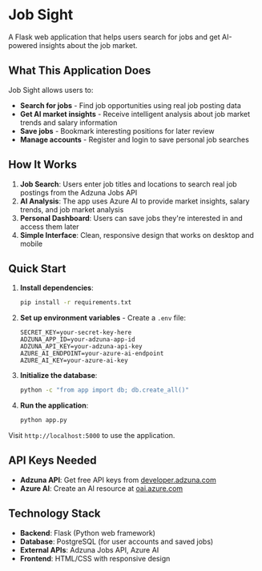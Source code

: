 # Job Sight

A Flask web application that helps users search for jobs and get AI-powered insights about the job market.

## What This Application Does

Job Sight allows users to:
- **Search for jobs** - Find job opportunities using real job posting data
- **Get AI market insights** - Receive intelligent analysis about job market trends and salary information
- **Save jobs** - Bookmark interesting positions for later review
- **Manage accounts** - Register and login to save personal job searches

## How It Works

1. **Job Search**: Users enter job titles and locations to search real job postings from the Adzuna Jobs API
2. **AI Analysis**: The app uses Azure AI to provide market insights, salary trends, and job market analysis
3. **Personal Dashboard**: Users can save jobs they're interested in and access them later
4. **Simple Interface**: Clean, responsive design that works on desktop and mobile

## Quick Start

1. **Install dependencies**:
   ```bash
   pip install -r requirements.txt
   ```

2. **Set up environment variables** - Create a `.env` file:
   ```env
   SECRET_KEY=your-secret-key-here
   ADZUNA_APP_ID=your-adzuna-app-id
   ADZUNA_API_KEY=your-adzuna-api-key
   AZURE_AI_ENDPOINT=your-azure-ai-endpoint
   AZURE_AI_KEY=your-azure-ai-key
   ```

3. **Initialize the database**:
   ```bash
   python -c "from app import db; db.create_all()"
   ```

4. **Run the application**:
   ```bash
   python app.py
   ```

Visit `http://localhost:5000` to use the application.

## API Keys Needed

- **Adzuna API**: Get free API keys from [developer.adzuna.com](https://developer.adzuna.com/)
- **Azure AI**: Create an AI resource at [oai.azure.com](https://oai.azure.com/)

## Technology Stack

- **Backend**: Flask (Python web framework)
- **Database**: PostgreSQL (for user accounts and saved jobs)
- **External APIs**: Adzuna Jobs API, Azure AI
- **Frontend**: HTML/CSS with responsive design